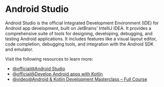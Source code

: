 # Android Studio

Android Studio is the official Integrated Development Environment (IDE) for Android app development, built on JetBrains' IntelliJ IDEA. It provides a comprehensive suite of tools for designing, developing, debugging, and testing Android applications. It includes features like a visual layout editor, code completion, debugging tools, and integration with the Android SDK and emulator.

Visit the following resources to learn more:

- [@official@Android Studio](https://developer.android.com/studio)
- [@official@Develop Android apps with Kotlin](https://developer.android.com/kotlin)
- [@video@Android & Kotlin Development Masterclass – Full Course](https://www.youtube.com/watch?v=blKkRoZPxLc)